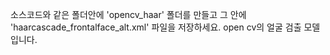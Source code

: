 
소스코드와 같은 폴더안에 'opencv_haar' 폴더를 만들고 그 안에 'haarcascade_frontalface_alt.xml' 파일을 저장하세요.
open cv의 얼굴 검출 모델입니다.
